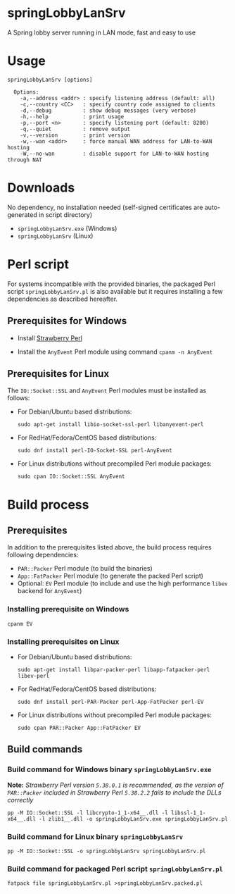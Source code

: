 springLobbyLanSrv
=================

A Spring lobby server running in LAN mode, fast and easy to use

Usage
=====

    springLobbyLanSrv [options]
    
      Options:
        -a,--address <addr> : specify listening address (default: all)
        -c,--country <CC>   : specify country code assigned to clients
        -d,--debug          : show debug messages (very verbose)
        -h,--help           : print usage
        -p,--port <n>       : specify listening port (default: 8200)
        -q,--quiet          : remove output
        -v,--version        : print version
        -w,--wan <addr>     : force manual WAN address for LAN-to-WAN hosting
        -W,--no-wan         : disable support for LAN-to-WAN hosting through NAT

Downloads
=========

No dependency, no installation needed (self-signed certificates are auto-generated in script directory)

* `springLobbyLanSrv.exe` (Windows)
* `springLobbyLanSrv` (Linux)

Perl script
===========

For systems incompatible with the provided binaries, the packaged Perl script `springLobbyLanSrv.pl` is also available but it requires installing a few dependencies as described hereafter.

Prerequisites for Windows
-------------------------

* Install [Strawberry Perl](https://strawberryperl.com/)

* Install the `AnyEvent` Perl module using command `cpanm -n AnyEvent`

Prerequisites for Linux
-----------------------

The `IO::Socket::SSL` and `AnyEvent` Perl modules must be installed as follows:

* For Debian/Ubuntu based distributions:

      sudo apt-get install libio-socket-ssl-perl libanyevent-perl

* For RedHat/Fedora/CentOS based distributions:

      sudo dnf install perl-IO-Socket-SSL perl-AnyEvent

* For Linux distributions without precompiled Perl module packages:

      sudo cpan IO::Socket::SSL AnyEvent

Build process
=============

Prerequisites
-------------

In addition to the prerequisites listed above, the build process requires following dependencies:
* `PAR::Packer` Perl module (to build the binaries)
* `App::FatPacker` Perl module (to generate the packed Perl script)
* Optional: `EV` Perl module (to include and use the high performance `libev` backend for `AnyEvent`)

### Installing prerequisite on Windows

    cpanm EV

### Installing prerequisites on Linux

* For Debian/Ubuntu based distributions:

      sudo apt-get install libpar-packer-perl libapp-fatpacker-perl libev-perl

* For RedHat/Fedora/CentOS based distributions:

      sudo dnf install perl-PAR-Packer perl-App-FatPacker perl-EV

* For Linux distributions without precompiled Perl module packages:

      sudo cpan PAR::Packer App::FatPacker EV

Build commands
--------------

### Build command for Windows binary `springLobbyLanSrv.exe`

**Note:** *Strawberry Perl version `5.38.0.1` is recommended, as the version of `PAR::Packer` included in Strawberry Perl `5.38.2.2` fails to include the DLLs correctly*

    pp -M IO::Socket::SSL -l libcrypto-1_1-x64__.dll -l libssl-1_1-x64__.dll -l zlib1__.dll -o springLobbyLanSrv.exe springLobbyLanSrv.pl


### Build command for Linux binary `springLobbyLanSrv`

    pp -M IO::Socket::SSL -o springLobbyLanSrv springLobbyLanSrv.pl

### Build command for packaged Perl script `springLobbyLanSrv.pl`

    fatpack file springLobbyLanSrv.pl >springLobbyLanSrv.packed.pl
